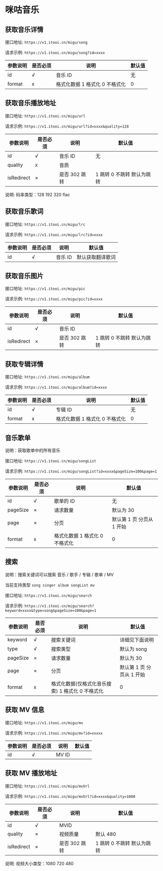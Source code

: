 # 咪咕音乐

## 获取音乐详情

接口地址: `https://v1.itooi.cn/migu/song`

请求示例: `https://v1.itooi.cn/migu/song?id=xxxx`

| 参数说明 | 是否必须 | 说明                           | 默认值 |
| -------- | -------- | ------------------------------ | ------ |
| id       | √        | 音乐 ID                        | 无     |
| format   | x        | 格式化数据 1 格式化 0 不格式化 | 0      |

## 获取音乐播放地址

接口地址: `https://v1.itooi.cn/migu/url`

请求示例: `https://v1.itooi.cn/migu/url?id=xxxx&quality=128`

| 参数说明   | 是否必须 | 说明          | 默认值                     |
| ---------- | -------- | ------------- | -------------------------- |
| id         | √        | 音乐 ID       | 无                         |
| quality    | x        | 音质          |                            |
| isRedirect | ×        | 是否 302 跳转 | 1 跳转 0 不跳转 默认为跳转 |

说明: 码率类型：128 192 320 flac

## 获取音乐歌词

接口地址: `https://v1.itooi.cn/migu/lrc`

请求示例: `https://v1.itooi.cn/migu/lrc?id=xxxx`

| 参数说明 | 是否必须 | 说明    | 默认值           |
| -------- | -------- | ------- | ---------------- |
| id       | √        | 音乐 ID | 默认获取翻译歌词 |

## 获取音乐图片

接口地址: `https://v1.itooi.cn/migu/pic`

请求示例: `https://v1.itooi.cn/migu/pic?id=xxxx`

| 参数说明   | 是否必须 | 说明          | 默认值                     |
| ---------- | -------- | ------------- | -------------------------- |
| id         | √        | 音乐 ID       |                            |
| isRedirect | ×        | 是否 302 跳转 | 1 跳转 0 不跳转 默认为跳转 |

## 获取专辑详情

接口地址: `https://v1.itooi.cn/migu/album`

请求示例: `https://v1.itooi.cn/migu/album?id=xxxx`

| 参数说明 | 是否必须 | 说明                           | 默认值 |
| -------- | -------- | ------------------------------ | ------ |
| id       | √        | 专辑 ID                        | 无     |
| format   | x        | 格式化数据 1 格式化 0 不格式化 | 0      |

## 音乐歌单

说明：获取歌单中的所有音乐

接口地址: `https://v1.itooi.cn/migu/songList`

请求示例: `https://v1.itooi.cn/migu/songList?id=xxxx&pageSize=100&page=1`

| 参数说明 | 是否必须 | 说明                           | 默认值                    |
| -------- | -------- | ------------------------------ | ------------------------- |
| id       | √        | 歌单的 ID                      | 无                        |
| pageSize | ×        | 请求数量                       | 默认为 30                 |
| page     | ×        | 分页                           | 默认第 1 页 分页从 1 开始 |
| format   | x        | 格式化数据 1 格式化 0 不格式化 | 0                         |

## 搜索

说明：搜索关键词可以搜索 音乐 / 歌手 / 专辑 / 歌单 / MV

当前支持类型 `song singer album songList mv`

接口地址: `https://v1.itooi.cn/migu/search`

请求示例: `https://v1.itooi.cn/migu/search?keyword=xxxx&type=song&pageSize=100&page=1`

| 参数说明 | 是否必须 | 说明                                             | 默认值                    |
| -------- | -------- | ------------------------------------------------ | ------------------------- |
| keyword  | √        | 搜索关键词                                       | 详细见下面说明            |
| type     | √        | 搜索类型                                         | 默认为 song               |
| pageSize | ×        | 请求数量                                         | 默认为 30                 |
| page     | ×        | 分页                                             | 默认第 1 页 分页从 1 开始 |
| format   | x        | 格式化数据(仅格式化音乐搜索) 1 格式化 0 不格式化 | 0                         |

## 获取 MV 信息

接口地址: `https://v1.itooi.cn/migu/mv`

请求示例: `https://v1.itooi.cn/migu/mv?id=xxxxx`

| 参数说明 | 是否必须 | 说明  | 默认值 |
| -------- | -------- | ----- | ------ |
| id       | √        | MV ID |        |

## 获取 MV 播放地址

接口地址: `https://v1.itooi.cn/migu/mvUrl`

请求示例: `https://v1.itooi.cn/migu/mvUrl?id=xxxx&quality=1080`

| 参数说明   | 是否必须 | 说明          | 默认值                     |
| ---------- | -------- | ------------- | -------------------------- |
| id         | √        | MVID          |                            |
| quality    | ×        | 视频质量      | 默认 480                   |
| isRedirect | ×        | 是否 302 跳转 | 1 跳转 0 不跳转 默认为跳转 |

说明: 视频大小类型：1080 720 480
